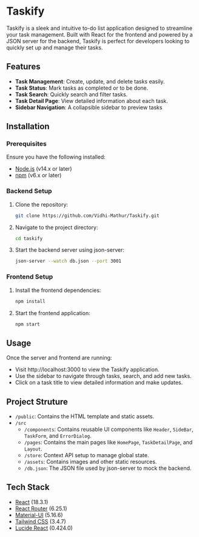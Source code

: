 
# Taskify

Taskify is a sleek and intuitive to-do list application designed to streamline your task management. Built with React for the frontend and powered by a JSON server for the backend, Taskify is perfect for developers looking to quickly set up and manage their tasks.


## Features

- **Task Management**: Create, update, and delete tasks easily.
- **Task Status**: Mark tasks as completed or to be done.
- **Task Search**: Quickly search and filter tasks.
- **Task Detail Page**: View detailed information about each task.
- **Sidebar Navigation**: A collapsible sidebar to preview tasks


## Installation

### Prerequisites

Ensure you have the following installed:

- [Node.js](https://nodejs.org/) (v14.x or later)
- [npm](https://www.npmjs.com/) (v6.x or later)

### Backend Setup

1. Clone the repository:
   ```bash
   git clone https://github.com/Vidhi-Mathur/Taskify.git
    ```
2. Navigate to the project directory: 
    ```bash
   cd taskify
    ```
3. Start the backend server using json-server:
    ```bash
   json-server --watch db.json --port 3001
    ```
### Frontend Setup

1. Install the frontend dependencies:
    ```bash
   npm install
    ```
2. Start the frontend application: 
    ```bash
   npm start
    ```

    
## Usage

Once the server and frontend are running:

- Visit http://localhost:3000 to view the Taskify application.
- Use the sidebar to navigate through tasks, search, and add new tasks.
- Click on a task title to view detailed information and make updates.

## Project Struture

- `/public`: Contains the HTML template and static assets.
- `/src`
    - `/components`: Contains reusable UI components like `Header`, `SideBar`, `TaskForm`, and `ErrorDialog`.
    - `/pages`: Contains the main pages like `HomePage`, `TaskDetailPage`, and `Layout`.
    - `/store`: Context API setup to manage global state.
    - `/assets`: Contains images and other static resources.
    - `/db.json`: The JSON file used by json-server to mock the backend.
## Tech Stack

- [React](https://reactjs.org/) (18.3.1)
- [React Router](https://reactrouter.com/) (6.25.1)
- [Material-UI](https://mui.com/) (5.16.6)
- [Tailwind CSS](https://tailwindcss.com/) (3.4.7)
- [Lucide React](https://lucide.dev/) (0.424.0)


